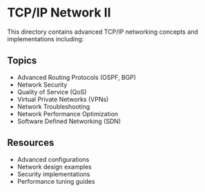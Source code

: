 # TCP/IP Network II

This directory contains advanced TCP/IP networking concepts and implementations including:

## Topics
- Advanced Routing Protocols (OSPF, BGP)
- Network Security
- Quality of Service (QoS)
- Virtual Private Networks (VPNs)
- Network Troubleshooting
- Network Performance Optimization
- Software Defined Networking (SDN)

## Resources
- Advanced configurations
- Network design examples
- Security implementations
- Performance tuning guides 
